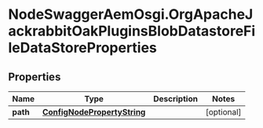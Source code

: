 # NodeSwaggerAemOsgi.OrgApacheJackrabbitOakPluginsBlobDatastoreFileDataStoreProperties

## Properties

Name | Type | Description | Notes
------------ | ------------- | ------------- | -------------
**path** | [**ConfigNodePropertyString**](ConfigNodePropertyString.md) |  | [optional] 


